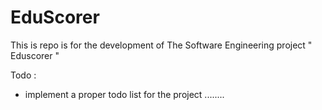 # EduScorer

This is repo is for the development of The Software Engineering project " Eduscorer "
 
 Todo : 
 - implement a proper todo list for the project 
 ........